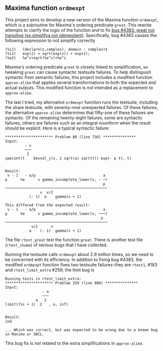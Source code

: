 ## Maxima function `ordmexpt`

This project aims to develop a new version of the Maxima function `ordmexpt`, 
which is a subroutine for Maxima's ordering predicate `great`. This 
rewrite attempts to clarify the logic of the function and to fix [bug #4383: 
great not transitive (so simplifya not idempotent)](https://sourceforge.net/p/maxima/bugs/4383/). Specifically, bug #4383 causes the following expression to not simplify correctly
~~~
(%i1)	(declare(z,complex), domain : complex)$
(%i2)	exp(z) + sqrt(exp(z)) + exp(z);
(%o2)	%e^z+sqrt(%e^z)+%e^z
~~~
Maxima's ordering predicate `great` is closely linked to simplification, 
so tweaking `great` can cause syntactic testsuite failures. To help 
distinguish syntactic from semantic failures, this project includes a 
modified function `approx-alike` that applies several transformations 
to both the expected and actual outputs. This modified function is *not* 
intended as a replacement to `approx-alike`. 

The last I tried, my alternative `ordmexpt` function runs the testsuite, including
the share testsuite, with seventy-nine unexpected failures. Of these failures, the alternative `approx-alike` determines that fifty-one of these failures are syntactic. Of the remaining twenty-eight failures, some are syntactic failures, others are failures such as an integral nounform when the result should be explicit. 
Here is a typical syntactic failure:
~~~
********************** Problem 80 (line 736) ***************
Input:
         - v
         ───
          2
specint(t    bessel_j(v, 2 sqrt(a) sqrt(t)) exp(- p t), t)


Result:
 v - 1   - a/p                               a
p      %e      v gamma_incomplete_lower(v, - ─)
                                             p
───────────────────────────────────────────────
                v  v/2
           (- 1)  a    gamma(v + 1)

This differed from the expected result:
 v - 1   - a/p                             - a
p      %e      v gamma_incomplete_lower(v, ───)
                                            p
───────────────────────────────────────────────
            v/2      v
           a    (- 1)  gamma(v + 1)

~~~
The file `rtest_great` test the function `great`. There is another test file (`rtest_shame`) of serious bugs that I have collected.

Running the testsuite calls `ordmexpt` about 2.9 million times, so we need to be
concerned with its efficiency. In addition to fixing bug #4383, the modified `ordmexpt` function fixes two testsuite failures-they are `rtest1`, #183 and `rtest_limit_extra` #259; the limit bug is  
~~~
Running tests in rtest_limit_extra:
********************** Problem 259 (line 909) ***************
Input:
                 - a
                 ───
              a   2
limit((%i + 1)  2   , a, inf)


Result:
ind

... Which was correct, but was expected to be wrong due to a known bug in Maxima or SBCL.
~~~
This bug fix is *not* related to the extra simplifications in `approx-alike`.


